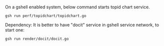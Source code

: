 On a gshell enabled system, below command starts topid chart service.

`gsh run perf/topidchart/topidchart.go`

Dependency: It is better to have "docit" service in gshell service network, to start one:

`gsh run render/docit/docit.go`
